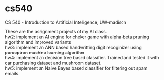 # cs540
CS 540 - Introduction to Artificial Intelligence, UW-madison

These are the assignment projects of my AI class.  
hw2:  implement an AI engine for cheker game with alpha-beta pruning algorithm and improved variants  
hw3:  implement an ANN based handwritting digit recoginizer using perceptron machine learning algorithm  
hw4:  implement an decision tree based classifier. Trained and tested it with car purchasing dataset and mushroom dataset.  
hw5:  implement an Naive Bayes based classifier for filtering out spam emails.  
